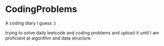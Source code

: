 # CodingProblems
A coding diary I guess :)





trying to solve daily leetcode and coding problems and upload it until I am proficient at algorithm and data structure
